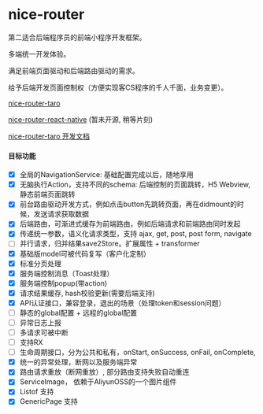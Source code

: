 # nice-router

第二适合后端程序员的前端小程序开发框架。

多端统一开发体验。

满足前端页面驱动和后端路由驱动的需求。

给予后端开发页面控制权（方便实现客CS程序的千人千面，业务变更）。

[nice-router-taro](https://github.com/doublechaintech/nice-router-taro)

[nice-router-react-native](https://github.com/doublechaintech/nice-router-react-native)  (暂未开源, 稍等片刻)

[nice-router-taro 开发文档](https://github.com/doublechaintech/nice-router/blob/master/docs/taro.md)

#### 目标功能

- [x] 全局的NavigationService: 基础配置完成以后，随地享用
- [x] 无脑执行Action，支持不同的schema: 后端控制的页面跳转，H5 Webview, 静态前端页面跳转 
- [x] 前台路由驱动开发方式，例如点击button先跳转页面，再在didmount的时候，发送请求获取数据
- [x] 后端路由，可渐进式缓存为前端路由，例如后端请求和前端路由同时发起
- [x] 传递统一参数，语义化请求类型，支持 ajax, get, post, post form, navigate
- [ ] 并行请求，归并结果save2Store。扩展属性 + transformer
- [x] 基础版model可被代码复写（客户化定制）
- [x] 标准分页处理
- [x] 服务端控制消息（Toast处理）
- [x] 服务端控制popup(带action)
- [x] 请求结果缓存, hash校验更新(需要后端支持)
- [x] API认证接口，兼容登录，退出的场景（处理token和session问题）
- [ ] 静态的global配置 + 远程的global配置
- [ ] 异常日志上报
- [ ] 多请求可被中断
- [ ] 支持RX
- [ ] 生命周期接口，分为公共和私有，onStart, onSuccess, onFail, onComplete,
- [x] 统一的异常处理，断网以及服务端异常
- [x] 路由请求重放（断网重放）, 部分路由支持失败自动重连
- [x] ServiceImage， 依赖于AliyunOSS的一个图片组件
- [x] Listof 支持
- [x] GenericPage 支持
